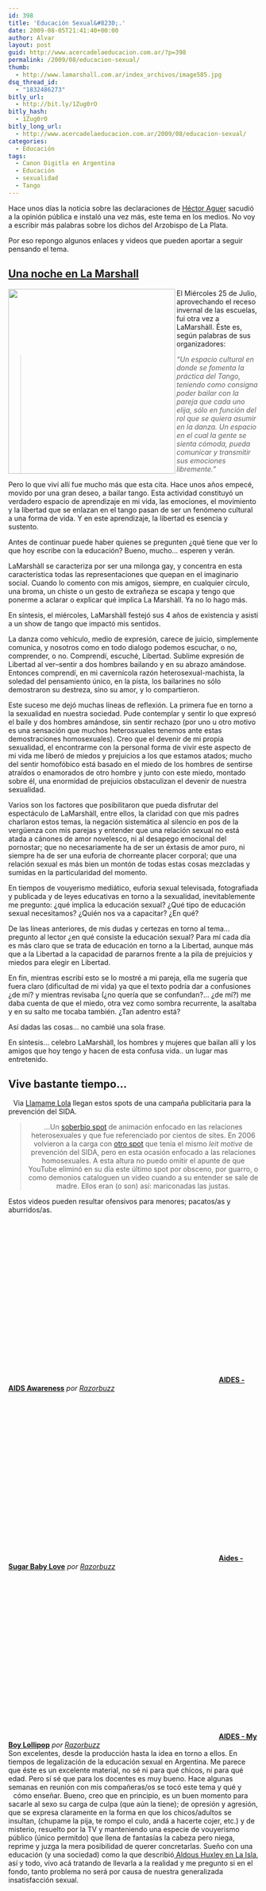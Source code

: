 ```yaml
---
id: 398
title: 'Educación Sexual&#8230;.'
date: 2009-08-05T21:41:40+00:00
author: Alvar
layout: post
guid: http://www.acercadelaeducacion.com.ar/?p=398
permalink: /2009/08/educacion-sexual/
thumb:
  - http://www.lamarshall.com.ar/index_archivos/image585.jpg
dsq_thread_id:
  - "1832486273"
bitly_url:
  - http://bit.ly/1Zug0rO
bitly_hash:
  - 1Zug0rO
bitly_long_url:
  - http://www.acercadelaeducacion.com.ar/2009/08/educacion-sexual/
categories:
  - Educación
tags:
  - Canon Digitla en Argentina
  - Educación
  - sexualidad
  - Tango
---
```

Hace unos días la noticia sobre las declaraciones de <a title="Noticias sobre el tema" href="http://news.google.com.ar/news?pz=1&amp;ned=es_ar&amp;hl=es&amp;q=H%C3%A9ctor+Aguer">Héctor Aguer</a> sacudió a la opinión pública e instaló una vez más, este tema en los medios. No voy a escribir más palabras sobre los dichos del Arzobispo de La Plata.

Por eso repongo algunos enlaces y videos que pueden aportar a seguir pensando el tema.
<h2><a style="cursor: pointer;" title="Una noche en La Marshall" href="http://www.acercadelaeducacion.com.ar/?p=100">Una noche en La Marshall</a></h2>
<div>

<a href="http://www.lamarshall.com.ar/index_archivos/image585.jpg"><img src="http://www.lamarshall.com.ar/index_archivos/image585.jpg" alt="" width="336" height="372" align="left" /></a>El Miércoles 25 de Julio, aprovechando el receso invernal de las escuelas, fui otra vez a LaMarshàll. Éste es, según palabras de sus organizadores:
<blockquote><em>“Un espacio cultural en donde se fomenta la práctica del Tango, teniendo como consigna poder bailar con la pareja que cada uno elija, sólo en función del rol que se quiera asumir en la danza. Un espacio en el cual la gente se sienta cómoda, pueda comunicar y transmitir sus emociones libremente.”</em></blockquote>
Pero lo que viví allí fue mucho más que esta cita. Hace unos años empecé, movido por una gran deseo, a bailar tango. Esta actividad constituyó un verdadero espacio de aprendizaje en mi vida, las emociones, el movimiento y la libertad que se enlazan en el tango pasan de ser un fenómeno cultural a una forma de vida. Y en este aprendizaje, la libertad es esencia y sustento.

Antes de continuar puede haber quienes se pregunten ¿qué tiene que ver lo que hoy escribe con la educación? Bueno, mucho… esperen y verán.

LaMarshàll se caracteriza por ser una milonga gay, y concentra en esta característica todas las representaciones que quepan en el imaginario social. Cuando lo comento con mis amigos, siempre, en cualquier círculo, una broma, un chiste o un gesto de extrañeza se escapa y tengo que ponerme a aclarar o explicar qué implica La Marshàll. Ya no lo hago más.

En síntesis, el miércoles, LaMarshàll festejó sus 4 años de existencia y asistí a un show de tango que impactó mis sentidos.

La danza como vehículo, medio de expresión, carece de juicio, simplemente comunica, y nosotros como en todo dialogo podemos escuchar, o no, comprender, o no. Comprendí, escuché, Libertad. Sublime expresión de Libertad al ver–sentir a dos hombres bailando y en su abrazo amándose. Entonces comprendí, en mi cavernícola razón heterosexual-machista, la soledad del pensamiento único, en la pista, los bailarines no sólo demostraron su destreza, sino su amor, y lo compartieron.

Este suceso me dejó muchas líneas de reflexión. La primera fue en torno a la sexualidad en nuestra sociedad. Pude contemplar y sentir lo que expresó el baile y dos hombres amándose, sin sentir rechazo (por uno u otro motivo es una sensación que muchos heterosxuales tenemos ante estas demostraciones homosexuales). Creo que el devenir de mi propia sexualidad, el encontrarme con la personal forma de vivir este aspecto de mi vida me liberó de miedos y prejuicios a los que estamos atados; mucho del sentir homofóbico está basado en el miedo de los hombres de sentirse atraídos o enamorados de otro hombre y junto con este miedo, montado sobre él, una enormidad de prejuicios obstaculizan el devenir de nuestra sexualidad.

Varios son los factores que posibilitaron que pueda disfrutar del espectáculo de LaMarshàll, entre ellos, la claridad con que mis padres charlaron estos temas, la negación sistemática al silencio en pos de la vergüenza con mis parejas y entender que una relación sexual no está atada a cánones de amor novelesco, ni al desapego emocional del pornostar; que no necesariamente ha de ser un éxtasis de amor puro, ni siempre ha de ser una euforia de chorreante placer corporal; que una relación sexual es más bien un montón de todas estas cosas mezcladas y sumidas en la particularidad del momento.

En tiempos de vouyerismo mediático, euforia sexual televisada, fotografiada y publicada y  de leyes educativas en torno a la sexualidad, inevitablemente me pregunto: ¿qué implica la educación sexual? ¿Qué tipo de educación sexual necesitamos? ¿Quién nos va a capacitar? ¿En qué?

De las líneas anteriores, de mis dudas y certezas en torno al tema… pregunto al lector ¿en qué consiste la educación sexual? Para mí cada día es más claro que se trata de educación en torno a la Libertad, aunque más que a la Libertad a la capacidad de pararnos frente a la pila de prejuicios y miedos para elegir en Libertad.

En fin, mientras escribí esto se lo mostré a mi pareja, ella me sugería que fuera claro (dificultad de mi vida) ya que el texto podría dar a confusiones ¿de mí? y mientras revisaba (¿no quería que se confundan?… ¿de mí?) me daba cuenta de que el miedo, otra vez como sombra recurrente, la asaltaba y en su salto me tocaba también. ¿Tan adentro está?

Así dadas las cosas… no cambié una sola frase.

En síntesis… celebro LaMarshàll, los hombres y mujeres que bailan allí y los amigos que hoy tengo y hacen de esta confusa vida.. un lugar mas entretenido.
<h2>Vive bastante tiempo…</h2>
<div>

<a style="cursor: pointer;" href="http://bp3.blogger.com/_i1u0IG1Y3Lg/RkS_1dEM-TI/AAAAAAAAADg/O0FmpxKpa3M/s1600-h/besos.jpg"><img style="margin: 0pt 10px 10px 0pt; float: left; cursor: pointer;" src="http://bp3.blogger.com/_i1u0IG1Y3Lg/RkS_1dEM-TI/AAAAAAAAADg/O0FmpxKpa3M/s200/besos.jpg" border="0" alt="" /></a> Via <a style="cursor: pointer;" href="http://llamamelola.com/2007/05/11/aides-my-boy-lollipop/">Llamame Lola</a> llegan estos spots de una campaña publicitaria para la prevención del SIDA.
<div style="text-align: center;">
<blockquote>...Un <a style="cursor: pointer;" href="http://www.dailymotion.com/video/x1y9wg_aides-aids-awareness" target="blank">soberbio spot</a> de animación enfocado en las relaciones heterosexuales y que fue referenciado por cientos de sites. En 2006 volvieron a la carga con <a style="cursor: pointer;" href="http://www.dailymotion.com/razorbuzz/video/x1y9sv_aides-sugar-baby-love/1" target="blank">otro spot</a> que tenía el mismo <em>leit motive</em> de prevención del SIDA, pero en esta ocasión enfocado a las relaciones homosexuales. A esta altura no puedo omitir el apunte de que YouTube eliminó en su día este último spot por obsceno, por guarro, o como demonios cataloguen un video cuando a su entender se sale de madre. Ellos eran (o son) así: mariconadas las justas.</blockquote>
</div>
Estos videos pueden resultar ofensivos para menores; pacatos/as y aburridos/as.
<div><object classid="clsid:d27cdb6e-ae6d-11cf-96b8-444553540000" width="420" height="339" codebase="http://download.macromedia.com/pub/shockwave/cabs/flash/swflash.cab#version=6,0,40,0"><param name="allowFullScreen" value="true" /><param name="allowScriptAccess" value="always" /><param name="src" value="http://www.dailymotion.com/swf/x1y9wg" /><param name="allowfullscreen" value="true" /><embed type="application/x-shockwave-flash" width="420" height="339" src="http://www.dailymotion.com/swf/x1y9wg" allowscriptaccess="always" allowfullscreen="true"></embed></object>
<strong><a href="http://www.dailymotion.com/swf/x1y9wg">AIDES - AIDS Awareness</a></strong>
<em>por <a href="http://www.dailymotion.com/Razorbuzz">Razorbuzz</a></em></div>
<div><em>
</em></div>
<div><object classid="clsid:d27cdb6e-ae6d-11cf-96b8-444553540000" width="420" height="339" codebase="http://download.macromedia.com/pub/shockwave/cabs/flash/swflash.cab#version=6,0,40,0"><param name="allowFullScreen" value="true" /><param name="allowScriptAccess" value="always" /><param name="src" value="http://www.dailymotion.com/swf/x1y9sv" /><param name="allowfullscreen" value="true" /><embed type="application/x-shockwave-flash" width="420" height="339" src="http://www.dailymotion.com/swf/x1y9sv" allowscriptaccess="always" allowfullscreen="true"></embed></object>
<strong><a href="http://www.dailymotion.com/swf/x1y9sv">Aides - Sugar Baby Love</a></strong>
<em>por <a href="http://www.dailymotion.com/Razorbuzz">Razorbuzz</a></em></div>
<div><em>
</em></div>
<div><object classid="clsid:d27cdb6e-ae6d-11cf-96b8-444553540000" width="420" height="339" codebase="http://download.macromedia.com/pub/shockwave/cabs/flash/swflash.cab#version=6,0,40,0"><param name="allowFullScreen" value="true" /><param name="allowScriptAccess" value="always" /><param name="src" value="http://www.dailymotion.com/swf/x1y9tk" /><param name="allowfullscreen" value="true" /><embed type="application/x-shockwave-flash" width="420" height="339" src="http://www.dailymotion.com/swf/x1y9tk" allowscriptaccess="always" allowfullscreen="true"></embed></object>
<strong><a href="http://www.dailymotion.com/swf/x1y9tk">AIDES - My Boy Lollipop</a></strong>
<em>por <a href="http://www.dailymotion.com/Razorbuzz">Razorbuzz</a></em></div>
Son excelentes, desde la producción hasta la idea en torno a ellos.<a style="cursor: pointer;" href="http://bp0.blogger.com/_i1u0IG1Y3Lg/RkTBitEM-UI/AAAAAAAAADo/tu-MIPa5Q04/s1600-h/culpa.jpg"><img style="margin: 0pt 0pt 10px 10px; float: right; cursor: pointer;" src="http://bp0.blogger.com/_i1u0IG1Y3Lg/RkTBitEM-UI/AAAAAAAAADo/tu-MIPa5Q04/s200/culpa.jpg" border="0" alt="" /></a>
En tiempos de legalización de la educación sexual en Argentina. Me parece que éste es un excelente material, no sé ni para qué chicos, ni para qué edad. Pero sí sé que para los docentes es muy bueno.
Hace algunas semanas en reunión con mis compañeras/os se tocó este tema y qué y cómo enseñar. <a style="cursor: pointer;" href="http://bp0.blogger.com/_i1u0IG1Y3Lg/RkTB5tEM-WI/AAAAAAAAAD4/fBkCaOIwZU4/s1600-h/kamasutra.jpg"><img style="margin: 0pt 10px 10px 0pt; float: left; cursor: pointer;" src="http://bp0.blogger.com/_i1u0IG1Y3Lg/RkTB5tEM-WI/AAAAAAAAAD4/fBkCaOIwZU4/s200/kamasutra.jpg" border="0" alt="" /></a>Bueno, creo que en principio, es un buen momento para sacarle al sexo su carga de culpa (que aún la tiene); de opresión y agresión, que se expresa claramente en la forma en que los chicos/adultos se insultan, (chupame la pija, te rompo el culo, andá a hacerte cojer, etc.) y de misterio, resuelto por la TV y manteniendo una especie de vouyerismo público (único permitdo) que llena de fantasías la cabeza pero niega, reprime y juzga la mera posibilidad de querer concretarlas.
Sueño con una educación (y una sociedad) como la que describió<a style="cursor: pointer;" href="http://es.wikipedia.org/wiki/La_isla_%28Aldous_Huxley%29"> Aldous Huxley en La Isla</a>, así y todo, vivo acá tratando de llevarla a la realidad y me pregunto si en el fondo, tanto problema no será por causa de nuestra generalizada insatisfacción sexual.

</div>
</div>